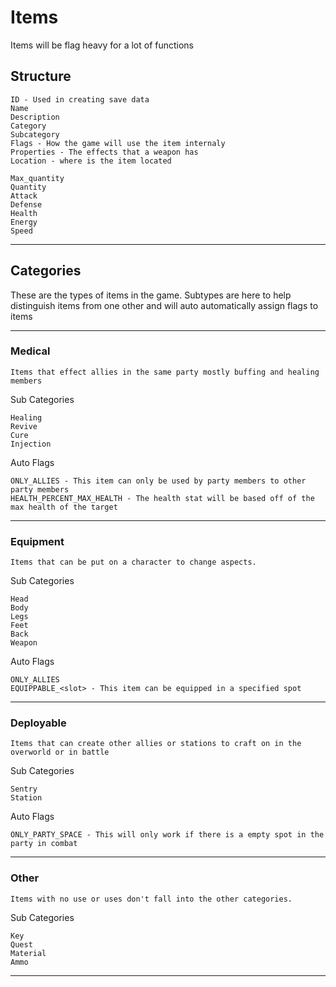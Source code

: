 # Items

  Items will be flag heavy for a lot of functions

## Structure

    ID - Used in creating save data
    Name
    Description
    Category
    Subcategory
    Flags - How the game will use the item internaly
    Properties - The effects that a weapon has
    Location - where is the item located

    Max_quantity
    Quantity
    Attack
    Defense
    Health
    Energy
    Speed

---

## Categories

These are the types of items in the game.
Subtypes are here to help distinguish items from one other and will auto automatically assign flags to items

---

### Medical

    Items that effect allies in the same party mostly buffing and healing members

Sub Categories

    Healing
    Revive
    Cure
    Injection


Auto Flags

    ONLY_ALLIES - This item can only be used by party members to other party members
    HEALTH_PERCENT_MAX_HEALTH - The health stat will be based off of the max health of the target

---

### Equipment

    Items that can be put on a character to change aspects.

Sub Categories

    Head
    Body
    Legs
    Feet
    Back
    Weapon

Auto Flags

    ONLY_ALLIES
    EQUIPPABLE_<slot> - This item can be equipped in a specified spot

---

### Deployable

    Items that can create other allies or stations to craft on in the overworld or in battle

Sub Categories

    Sentry
    Station

  Auto Flags

    ONLY_PARTY_SPACE - This will only work if there is a empty spot in the party in combat

---

### Other

    Items with no use or uses don't fall into the other categories.

Sub Categories

    Key
    Quest
    Material
    Ammo

---

